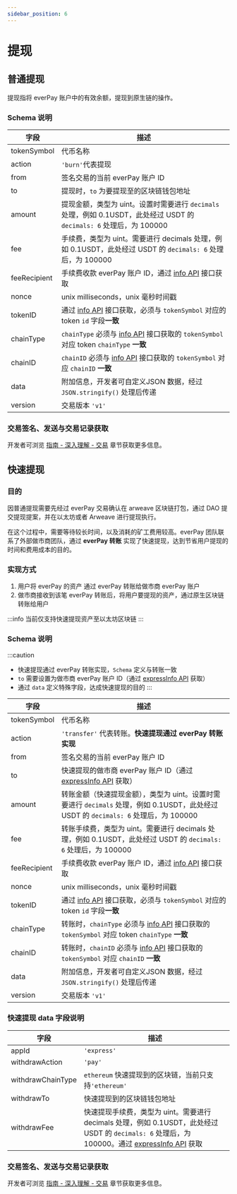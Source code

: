 ```yaml
---
sidebar_position: 6
---
```


# 提现

## 普通提现

提现指将 everPay 账户中的有效余额，提现到原生链的操作。

### Schema 说明

|字段|描述|
|---|---|
|tokenSymbol|代币名称|
|action|`'burn'`代表提现|
|from|签名交易的当前 everPay 账户 ID|
|to|提现时，`to` 为要提现至的区块链钱包地址|
|amount|提现金额，类型为 uint。设置时需要进行 `decimals` 处理，例如 0.1USDT，此处经过 USDT 的 `decimals: 6` 处理后，为 100000|
|fee| 手续费，类型为 uint。需要进行 decimals 处理，例如 0.1USDT，此处经过 USDT 的 `decimals: 6` 处理后，为 100000 |
|feeRecipient|手续费收款 everPay 账户 ID，通过 [info API](../../server-api/basic-api/info) 接口获取|
|nonce|unix milliseconds，unix 毫秒时间戳|
|tokenID|通过 [info API](../../server-api/basic-api/info) 接口获取，必须与 `tokenSymbol` 对应的 token `id` 字段**一致**|
|chainType|`chainType` 必须与 [info API](../../server-api/basic-api/info) 接口获取的 `tokenSymbol` 对应 token `chainType` **一致**|
|chainID|`chainID` 必须与 [info API](../../server-api/basic-api/info) 接口获取的 `tokenSymbol` 对应 `chainID` **一致**|
|data|附加信息，开发者可自定义JSON 数据，经过 `JSON.stringify()` 处理后传递|
|version|交易版本 `'v1'`|

### 交易签名、发送与交易记录获取

开发者可浏览 [指南 - 深入理解 - 交易](./transaction#messagedata) 章节获取更多信息。

## 快速提现

### 目的

因普通提现需要先经过 everPay 交易确认在 arweave 区块链打包，通过 DAO 提交提现提案，并在以太坊或者 Arweave 进行提现执行。

在这个过程中，需要等待较长时间，以及消耗的矿工费用较高。everPay 团队联系了外部做市商团队，通过 **everPay 转账** 实现了快速提现，达到节省用户提现的时间和费用成本的目的。

### 实现方式

1. 用户将 everPay 的资产 通过 everPay 转账给做市商 everPay 账户
2. 做市商接收到该笔 everPay 转账后，将用户要提现的资产，通过原生区块链转账给用户

:::info
当前仅支持快速提现资产至以太坊区块链
:::

### Schema 说明

:::caution

* 快速提现通过 everPay 转账实现，`Schema` 定义与转账一致
* `to` 需要设置为做市商 everPay 账户 ID（通过 [expressInfo API](../server-api/basic-api/expressinfo) 获取）
* 通过 `data` 定义特殊字段，达成快速提现的目的
:::

|字段|描述|
|---|---|
|tokenSymbol|代币名称|
|action|`'transfer'` 代表转账。**快速提现通过 everPay 转账实现**|
|from|签名交易的当前 everPay 账户 ID|
|to|快速提现的做市商 everPay 账户 ID（通过 [expressInfo API](../../server-api/basic-api/expressinfo) 获取）|
|amount|转账金额（快速提现金额），类型为 uint。设置时需要进行 `decimals` 处理，例如 0.1USDT，此处经过 USDT 的 `decimals: 6` 处理后，为 100000|
|fee| 转账手续费，类型为 uint。需要进行 decimals 处理，例如 0.1USDT，此处经过 USDT 的 `decimals: 6` 处理后，为 100000 |
|feeRecipient|手续费收款 everPay 账户 ID，通过 [info API](../../server-api/basic-api/info) 接口获取|
|nonce|unix milliseconds，unix 毫秒时间戳|
|tokenID|通过 [info API](../../server-api/basic-api/info) 接口获取，必须与 `tokenSymbol` 对应的 token `id` 字段**一致**|
|chainType|转账时，`chainType` 必须与 [info API](../../server-api/basic-api/info) 接口获取的 `tokenSymbol` 对应 token `chainType` **一致**|
|chainID|转账时，`chainID` 必须与 [info API](../../server-api/basic-api/info) 接口获取的 `tokenSymbol` 对应 `chainID` **一致**|
|data|附加信息，开发者可自定义JSON 数据，经过 `JSON.stringify()` 处理后传递|
|version|交易版本 `'v1'`|

### 快速提现 data 字段说明

|字段|描述|
|---|---|
|appId|`'express'`|
|withdrawAction|`'pay'`|
|withdrawChainType|`ethereum` 快速提现到的区块链，当前只支持`'ethereum'`|
|withdrawTo|快速提现到的区块链钱包地址|
|withdrawFee|快速提现手续费，类型为 uint。需要进行 decimals 处理，例如 0.1USDT，此处经过 USDT 的 `decimals: 6` 处理后，为 100000。通过 [expressInfo API](../../server-api/basic-api/expressinfo) 获取|

### 交易签名、发送与交易记录获取

开发者可浏览 [指南 - 深入理解 - 交易](./transaction#messagedata) 章节获取更多信息。
